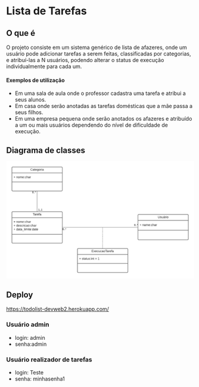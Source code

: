 # Lista de Tarefas

## O que é

O projeto consiste em um sistema genérico de lista de afazeres, onde um usuário pode adicionar tarefas a serem feitas, 
classificadas por categorias, e atribuí-las a N usuários, podendo alterar o status de execução individualmente para 
cada um.

#### Exemplos de utilização
- Em uma sala de aula onde o professor cadastra uma tarefa e atribui a seus alunos.
- Em casa onde serão anotadas as tarefas domésticas que a mãe passa a seus filhos.
- Em uma empresa pequena onde serão anotados os afazeres e atribuído a um ou mais usuários dependendo do nível de 
dificuldade de execução.


## Diagrama de classes

![Diagrama de classes](static/diagrama-classes.png)


## Deploy
https://todolist-devweb2.herokuapp.com/

### Usuário admin
- login: admin 
- senha:admin

### Usuário realizador de tarefas
- login: Teste
- senha: minhasenha1
